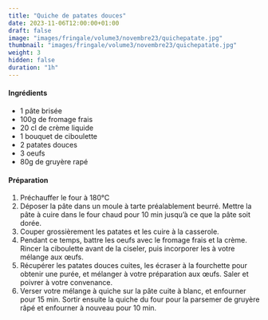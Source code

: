 ```yaml
---
title: "Quiche de patates douces"
date: 2023-11-06T12:00:00+01:00
draft: false
image: "images/fringale/volume3/novembre23/quichepatate.jpg"
thumbnail: "images/fringale/volume3/novembre23/quichepatate.jpg"
weight: 3
hidden: false
duration: "1h"
---
```


#### Ingrédients

- 1 pâte brisée
- 100g de fromage frais
- 20 cl de crème liquide
- 1 bouquet de ciboulette
- 2 patates douces
- 3 oeufs
- 80g de gruyère rapé

#### Préparation

1. Préchauffer le four à 180°C
2. Déposer la pâte dans un moule à tarte préalablement beurré. Mettre la pâte à cuire dans le four chaud pour 10 min jusqu’à ce que la pâte soit dorée.
3. Couper grossièrement les patates et les cuire à la casserole.
4. Pendant ce temps, battre les oeufs avec le fromage frais et la crème. Rincer la ciboulette avant de la ciseler, puis incorporer les à votre mélange aux œufs.
5. Récupérer les patates douces cuites, les écraser à la fourchette pour obtenir une purée, et mélanger à votre préparation aux œufs. Saler et poivrer à votre convenance.
6. Verser votre mélange à quiche sur la pâte cuite à blanc, et enfourner pour 15 min. Sortir ensuite la quiche du four pour la parsemer de gruyère râpé et enfourner à nouveau pour 10 min.

